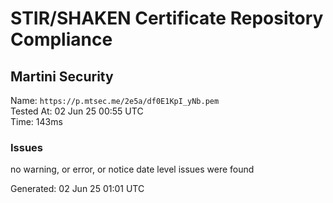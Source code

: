 # STIR/SHAKEN Certificate Repository Compliance

## Martini Security

Name: `https://p.mtsec.me/2e5a/df0E1KpI_yNb.pem`\
Tested At: 02 Jun 25 00:55 UTC\
Time: 143ms

### Issues

no warning, or error, or notice date level issues were found

Generated: 02 Jun 25 01:01 UTC